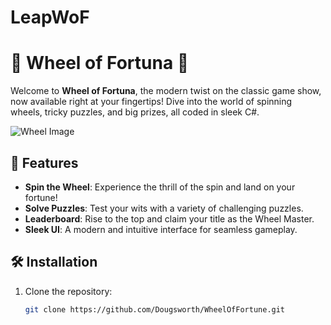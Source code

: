 # LeapWoF
# 🎡 Wheel of Fortuna 🎡

Welcome to **Wheel of Fortuna**, the modern twist on the classic game show, now available right at your fingertips! Dive into the world of spinning wheels, tricky puzzles, and big prizes, all coded in sleek C#.

![Wheel Image](https://placeimg.com/640/480/tech)

## 🚀 Features

- **Spin the Wheel**: Experience the thrill of the spin and land on your fortune!
- **Solve Puzzles**: Test your wits with a variety of challenging puzzles.
- **Leaderboard**: Rise to the top and claim your title as the Wheel Master.
- **Sleek UI**: A modern and intuitive interface for seamless gameplay.

## 🛠 Installation

1. Clone the repository:
   ```bash
   git clone https://github.com/Dougsworth/WheelOfFortune.git
